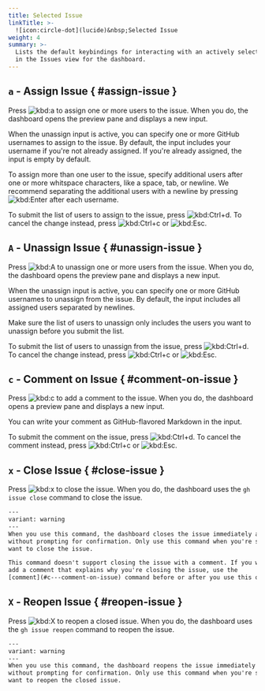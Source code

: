 ```yaml
---
title: Selected Issue
linkTitle: >-
  ![icon:circle-dot](lucide)&nbsp;Selected Issue
weight: 4
summary: >-
  Lists the default keybindings for interacting with an actively selected item
  in the Issues view for the dashboard.
---
```


## `a` - Assign Issue { #assign-issue }

Press ![kbd:`a`]() to assign one or more users to the issue. When you do, the dashboard opens the
preview pane and displays a new input.

When the unassign input is active, you can specify one or more GitHub usernames to assign to the
issue. By default, the input includes your username if you're not already assigned. If you're
already assigned, the input is empty by default.

To assign more than one user to the issue, specify additional users after one or more whitspace
characters, like a space, tab, or newline. We recommend separating the additional users with a
newline by pressing ![kbd:`Enter`]() after each username.

To submit the list of users to assign to the issue, press ![kbd:`Ctrl`+`d`](). To cancel the
change instead, press ![kbd:`Ctrl`+`c`]() or ![kbd:`Esc`]().

## `A` - Unassign Issue { #unassign-issue }

Press ![kbd:`A`]() to unassign one or more users from the issue. When you do, the dashboard opens
the preview pane and displays a new input.

When the unassign input is active, you can specify one or more GitHub usernames to unassign from
the issue. By default, the input includes all assigned users separated by newlines.

Make sure the list of users to unassign only includes the users you want to unassign before you
submit the list.

To submit the list of users to unassign from the issue, press ![kbd:`Ctrl`+`d`](). To cancel the
change instead, press ![kbd:`Ctrl`+`c`]() or ![kbd:`Esc`]().

## `c` - Comment on Issue { #comment-on-issue }

Press ![kbd:`c`]() to add a comment to the issue. When you do, the dashboard opens a preview pane and
displays a new input.

You can write your comment as GitHub-flavored Markdown in the input.

To submit the comment on the issue, press ![kbd:`Ctrl`+`d`](). To cancel the comment instead, press
![kbd:`Ctrl`+`c`]() or ![kbd:`Esc`]().

## `x` - Close Issue { #close-issue }

Press ![kbd:`x`]() to close the issue. When you do, the dashboard uses the `gh issue close` command
to close the issue.

```alert
---
variant: warning
---
When you use this command, the dashboard closes the issue immediately and
without prompting for confirmation. Only use this command when you're sure you
want to close the issue.

This command doesn't support closing the issue with a comment. If you want to
add a comment that explains why you're closing the issue, use the
[comment](#c---comment-on-issue) command before or after you use this one.
```

## `X` - Reopen Issue { #reopen-issue }

Press ![kbd:`X`]() to reopen a closed issue. When you do, the dashboard uses the `gh issue reopen`
command to reopen the issue.

```alert
---
variant: warning
---
When you use this command, the dashboard reopens the issue immediately and
without prompting for confirmation. Only use this command when you're sure you
want to reopen the closed issue.
```
